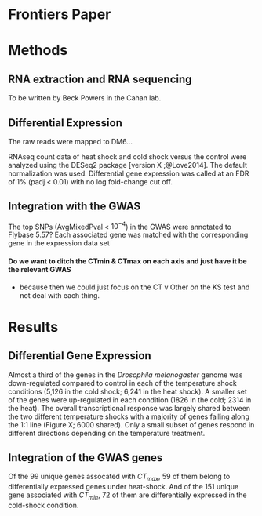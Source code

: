 # Frontiers Paper

# Methods

## RNA extraction and RNA sequencing

To be written by Beck Powers in the Cahan lab.

## Differential Expression

The raw reads were mapped to DM6...

RNAseq count data of heat shock and cold shock versus the control were analyzed using the DESeq2 package [version X ;@Love2014]. The default normalization was used. Differential gene expression was called at an FDR of 1% (padj < 0.01) with no log fold-change cut off.  

## Integration with the GWAS

The top SNPs (AvgMixedPval < $10^{-4}$)​ in the GWAS were annotated to Flybase 5.57? Each associated gene was matched with the corresponding gene in the expression data set



#### Do we want to ditch the CTmin & CTmax on each axis and just have it be the relevant GWAS

- because then we could just focus on the CT v Other on the KS test and not deal with each thing. 

# Results

## Differential Gene Expression

Almost a third of the genes in the _Drosophila melanogaster_ genome was down-regulated compared to control in each of the temperature shock conditions (5,126 in the cold shock; 6,241 in the heat shock). A smaller set of the genes were up-regulated in each condition (1826 in the cold; 2314 in the heat). The overall transcriptional response was largely shared between the two different temperature shocks with a majority of genes falling along the 1:1 line (Figure X; 6000 shared). Only a small subset of genes respond in different directions depending on the temperature treatment.

## Integration of the GWAS genes

Of the 99 unique genes assocated with $CT_{max}$, 59 of them belong to differentially expressed genes under heat-shock. And of the 151 unique gene associated with $CT_{min}$, 72 of them are differentially expressed in the cold-shock condition. 



